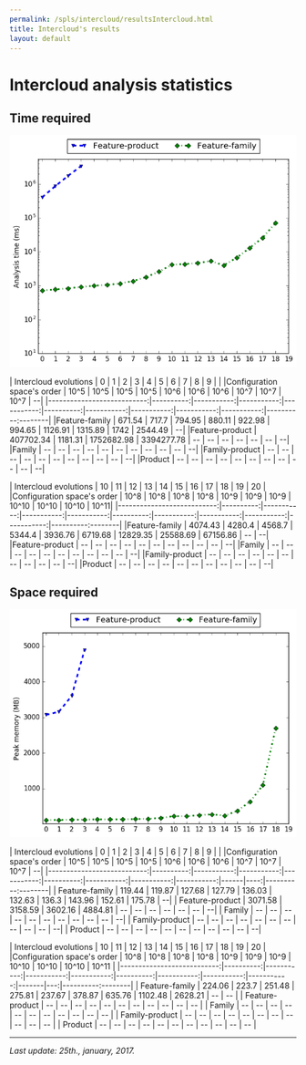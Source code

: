 ```yaml
---
permalink: /spls/intercloud/resultsIntercloud.html
title: Intercloud's results
layout: default
---
```

# Intercloud analysis statistics

## Time required

![analysis_time](/assets/intercloud-mean-analysis_time-configurations_ascending-logarithmic-ALL.png)

| Intercloud evolutions      |         0 |          1 |          2 |          3 |         4 |          5 |          6 |          7 |          8 |         9 |       |
|Configuration space's order |      10^5 |       10^5 |       10^5 |       10^5 |      10^6 |      10^6  |       10^6 |       10^7 |       10^7 |      10^7 |     --|
|---------------------------:|----------:|-----------:|-----------:|-----------:|----------:|-----------:|-----------:|-----------:|-----------:|----------:--------|
|Feature-family              |    671.54 |      717.7 |     794.95 |     880.11 |    922.98 |     994.65 |    1126.91 |    1315.89 |       1742 |   2544.49 |     --|
|Feature-product             | 407702.34 |    1181.31 | 1752682.98 | 3394277.78 |        -- |         -- |         -- |         -- |         -- |        -- |     --|
|Family                      |        -- |         -- |         -- |         -- |        -- |         -- |         -- |         -- |         -- |        -- |     --|
|Family-product              |        -- |         -- |         -- |         -- |        -- |         -- |         -- |         -- |         -- |        -- |     --|
|Product                     |        -- |         -- |         -- |         -- |        -- |         -- |         -- |         -- |         -- |        -- |     --|

| Intercloud evolutions      |        10 |         11 |         12 |         13 |        14 |         15 |         16 |         17 |         18 |        19 |    20 |
|Configuration space's order |      10^8 |       10^8 |      10^8  |       10^8 |      10^9 |       10^9 |       10^9 |      10^10 |      10^10 |     10^10 |  10^11|
|---------------------------:|----------:|-----------:|-----------:|-----------:|----------:|-----------:|-----------:|-----------:|-----------:|----------:--------|
|Feature-family              |   4074.43 |     4280.4 |     4568.7 |     5344.4 |   3936.76 |    6719.68 |   12829.35 |   25588.69 |   67156.86 |        -- |     --|
|Feature-product             |        -- |         -- |         -- |         -- |        -- |         -- |         -- |         -- |         -- |        -- |     --|
|Family                      |        -- |         -- |         -- |         -- |        -- |         -- |         -- |         -- |         -- |        -- |     --|
|Family-product              |        -- |         -- |         -- |         -- |        -- |         -- |         -- |         -- |         -- |        -- |     --|
|Product                     |        -- |         -- |         -- |         -- |        -- |         -- |         -- |         -- |         -- |        -- |     --|

## Space required

![analysis_space](/assets/intercloud-mean-memory-configurations_ascending-ALL.png)


| Intercloud evolutions      |         0 |          1 |          2 |          3 |         4 |          5 |          6 |          7 |          8 |         9 |       |
|Configuration space's order |    10^5 |    10^5 |    10^5 |    10^5 |    10^6 |    10^6 |    10^6 |    10^7 |    10^7 |    10^7 |      --|
|---------------------------:|----------:|-----------:|-----------:|-----------:|----------:|-----------:|-----------:|-----------:|------|----:|----------:--------|
|            Feature-family  |  119.44 | 119.87  |  127.68 |  127.79 |  136.03 |  132.63 |   136.3 |  143.96 |  152.61 |  175.78 |      --|
|            Feature-product | 3071.58 | 3158.59 | 3602.16 | 4884.81 |      -- |      -- |      -- |      -- |      -- |      -- |      --|
|            Family          |      -- |      -- |      -- |      -- |      -- |      -- |      -- |      -- |      -- |      -- |      --|
|            Family-product  |      -- |      -- |      -- |      -- |      -- |      -- |      -- |      -- |      -- |      -- |      --|
|            Product         |      -- |      -- |      -- |      -- |      -- |      -- |      -- |      -- |      -- |      -- |      --|

| Intercloud evolutions      |        10 |         11 |         12 |         13 |        14 |         15 |         16 |         17 |         18 |        19 |    20 |
|Configuration space's order |    10^8 |    10^8 |    10^8 |    10^8 |    10^9 |    10^9 |    10^9 |   10^10 |   10^10 |   10^10 |   10^11 |
|---------------------------:|----------:|-----------:|-----------:|-----------:|----------:|-----------:|-----------:|-----------:|-------|---:|----------:--------|
|            Feature-family  |  224.06 |   223.7 |  251.48 |  275.81 |  237.67 |  378.87 |  635.76 | 1102.48 | 2628.21 |      -- |      -- |
|            Feature-product |      -- |      -- |      -- |      -- |      -- |      -- |      -- |      -- |      -- |      -- |      -- |
|            Family          |      -- |      -- |      -- |      -- |      -- |      -- |      -- |      -- |      -- |      -- |      -- |
|            Family-product  |      -- |      -- |      -- |      -- |      -- |      -- |      -- |      -- |      -- |      -- |      -- |
|            Product         |      -- |      -- |      -- |      -- |      -- |      -- |      -- |      -- |      -- |      -- |      -- |

---
*Last update: 25th., january, 2017.*
